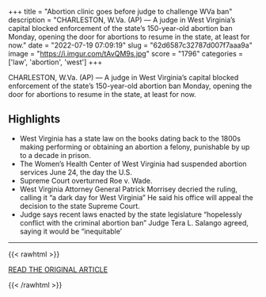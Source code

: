 +++
title = "Abortion clinic goes before judge to challenge WVa ban"
description = "CHARLESTON, W.Va. (AP) — A judge in West Virginia’s capital blocked enforcement of the state’s 150-year-old abortion ban Monday, opening the door for abortions to resume in the state, at least for now."
date = "2022-07-19 07:09:19"
slug = "62d6587c32787d007f7aaa9a"
image = "https://i.imgur.com/tAvQM9s.jpg"
score = "1796"
categories = ['law', 'abortion', 'west']
+++

CHARLESTON, W.Va. (AP) — A judge in West Virginia’s capital blocked enforcement of the state’s 150-year-old abortion ban Monday, opening the door for abortions to resume in the state, at least for now.

## Highlights

- West Virginia has a state law on the books dating back to the 1800s making performing or obtaining an abortion a felony, punishable by up to a decade in prison.
- The Women’s Health Center of West Virginia had suspended abortion services June 24, the day the U.S.
- Supreme Court overturned Roe v. Wade.
- West Virginia Attorney General Patrick Morrisey decried the ruling, calling it “a dark day for West Virginia” He said his office will appeal the decision to the state Supreme Court.
- Judge says recent laws enacted by the state legislature “hopelessly conflict with the criminal abortion ban” Judge Tera L. Salango agreed, saying it would be “inequitable’

---

{{< rawhtml >}}
  <p class="article-category">
    <a target="_blank" href="https://apnews.com/article/abortion-health-west-virginia-charleston-government-and-politics-eccf3ac01cea7d51ea6dac5792520a48">READ THE ORIGINAL ARTICLE</a>
  </p>
{{< /rawhtml >}}
